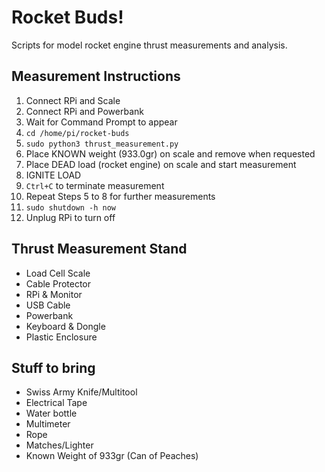 # Rocket Buds!
Scripts for model rocket engine thrust measurements and analysis.

## Measurement Instructions
1. Connect RPi and Scale
2. Connect RPi and Powerbank
3. Wait for Command Prompt to appear
4. `cd /home/pi/rocket-buds`
5. `sudo python3 thrust_measurement.py`
6. Place KNOWN weight (933.0gr) on scale and remove when requested
7. Place DEAD load (rocket engine) on scale and start measurement
8. IGNITE LOAD
9. `Ctrl+C` to terminate measurement
10. Repeat Steps 5 to 8 for further measurements
11. `sudo shutdown -h now`
12. Unplug RPi to turn off

## Thrust Measurement Stand
- Load Cell Scale
- Cable Protector
- RPi & Monitor
- USB Cable
- Powerbank
- Keyboard & Dongle
- Plastic Enclosure

## Stuff to bring
- Swiss Army Knife/Multitool
- Electrical Tape
- Water bottle
- Multimeter
- Rope
- Matches/Lighter
- Known Weight of 933gr (Can of Peaches)
